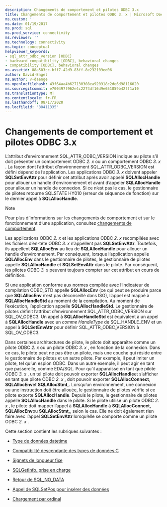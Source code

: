 ```yaml
---
description: Changements de comportement et pilotes ODBC 3.x
title: Changements de comportement et pilotes ODBC 3. x | Microsoft Docs
ms.custom: ''
ms.date: 01/19/2017
ms.prod: sql
ms.prod_service: connectivity
ms.reviewer: ''
ms.technology: connectivity
ms.topic: conceptual
helpviewer_keywords:
- sql_attr_odbc_version [ODBC]
- backward compatibility [ODBC], behavioral changes
- compatibility [ODBC], behavioral changes
ms.assetid: 88a503cc-bff7-42d9-83ff-8e232109ed06
author: David-Engel
ms.author: v-daenge
ms.openlocfilehash: 43f64aa4b627130308ea920918c2de6d98116020
ms.sourcegitcommit: e700497f962e4c2274df16d9e651059b42ff1a10
ms.translationtype: MT
ms.contentlocale: fr-FR
ms.lasthandoff: 08/17/2020
ms.locfileid: "88411335"
---
```

# <a name="behavioral-changes-and-odbc-3x-drivers"></a>Changements de comportement et pilotes ODBC 3.x
L’attribut d’environnement SQL_ATTR_ODBC_VERSION indique au pilote s’il doit présenter un comportement ODBC *2. x* ou un comportement ODBC *3. x* . La façon dont l’attribut d’environnement SQL_ATTR_ODBC_VERSION est défini dépend de l’application. Les applications ODBC *3. x* doivent appeler **SQLSetEnvAttr** pour définir cet attribut après avoir appelé **SQLAllocHandle** pour allouer un handle d’environnement et avant d’appeler **SQLAllocHandle** pour allouer un handle de connexion. Si ce n’est pas le cas, le gestionnaire de pilotes retourne SQLSTATE HY010 (erreur de séquence de fonction) sur le dernier appel à **SQLAllocHandle**.  
  
> [!NOTE]  
>  Pour plus d’informations sur les changements de comportement et sur le fonctionnement d’une application, consultez [changements de comportement](../../../odbc/reference/develop-app/behavioral-changes.md).  
  
 Les applications ODBC *2. x* et les applications ODBC *2. x* recompilées avec les fichiers d’en-tête ODBC *3. x* n’appellent pas **SQLSetEnvAttr**. Toutefois, ils appellent **SQLAllocEnv** au lieu de **SQLAllocHandle** pour allouer un handle d’environnement. Par conséquent, lorsque l’application appelle **SQLAllocEnv** dans le gestionnaire de pilotes, le gestionnaire de pilotes appelle **SQLAllocHandle** et **SQLSetEnvAttr** dans le pilote. Par conséquent, les pilotes ODBC *3. x* peuvent toujours compter sur cet attribut en cours de définition.  
  
 Si une application conforme aux normes compilée avec l’indicateur de compilation ODBC_STD appelle **SQLAllocEnv** (ce qui peut se produire parce que **SQLAllocEnv** n’est pas déconseillé dans ISO), l’appel est mappé à **SQLAllocHandleStd** au moment de la compilation. Au moment de l’exécution, l’application appelle **SQLAllocHandleStd**. Le gestionnaire de pilotes définit l’attribut d’environnement SQL_ATTR_ODBC_VERSION sur SQL_OV_ODBC3. Un appel à **SQLAllocHandleStd** est équivalent à un appel à **SQLAllocHandle** avec un *comme HandleType* de SQL_HANDLE_ENV et un appel à **SQLSetEnvAttr** pour définir SQL_ATTR_ODBC_VERSION à SQL_OV_ODBC3.  
  
 Dans certaines architectures de pilote, le pilote doit apparaître comme un pilote ODBC *2. x* ou un pilote ODBC *3. x* , en fonction de la connexion. Dans ce cas, le pilote peut ne pas être un pilote, mais une couche qui réside entre le gestionnaire de pilotes et un autre pilote. Par exemple, il peut imiter un pilote, tel qu’un espion ODBC. Dans un autre exemple, il peut agir en tant que passerelle, comme EDA/SQL. Pour qu’il apparaisse en tant que pilote ODBC *3. x* , un tel pilote doit pouvoir exporter **SQLAllocHandle**et s’afficher en tant que pilote ODBC *2. x* , doit pouvoir exporter **SQLAllocConnect**, **SQLAllocEnv**et **SQLAllocStmt,**. Lorsqu’un environnement, une connexion ou une instruction doit être allouée, le gestionnaire de pilotes vérifie si ce pilote exporte **SQLAllocHandle**. Depuis le pilote, le gestionnaire de pilotes appelle **SQLAllocHandle** dans le pilote. Si le pilote utilise un pilote ODBC *2. x* , le pilote doit mapper l’appel à **SQLAllocHandle** à **SQLAllocConnect**, **SQLAllocEnv**ou **SQLAllocStmt,**, selon le cas. Elle ne doit également rien faire avec l’appel **SQLSetEnvAttr** lorsqu’elle se comporte comme un pilote ODBC *2. x* .  
  
 Cette section contient les rubriques suivantes :  
  
-   [Type de données datetime](../../../odbc/reference/appendixes/datetime-data-types.md)  
  
-   [Compatibilité descendante des types de données C](../../../odbc/reference/appendixes/backward-compatibility-of-c-data-types.md)  
  
-   [Signets de longueur fixe](../../../odbc/reference/appendixes/fixed-length-bookmarks.md)  
  
-   [SQLGetInfo, prise en charge](../../../odbc/reference/appendixes/sqlgetinfo-support.md)  
  
-   [Retour de SQL_NO_DATA](../../../odbc/reference/appendixes/returning-sql-no-data.md)  
  
-   [Appel de SQLSetPos pour insérer des données](../../../odbc/reference/appendixes/calling-sqlsetpos-to-insert-data.md)  
  
-   [Chargement par ordinal](../../../odbc/reference/appendixes/loading-by-ordinal.md)
